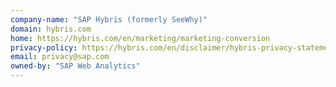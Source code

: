 ```yaml
---
company-name: "SAP Hybris (formerly SeeWhy)"
domain: hybris.com
home: https://hybris.com/en/marketing/marketing-conversion
privacy-policy: https://hybris.com/en/disclaimer/hybris-privacy-statement
email: privacy@sap.com
owned-by: "SAP Web Analytics"
---
```





